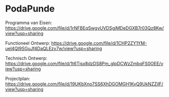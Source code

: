 # PodaPunde

Programma van Eisen:
https://drive.google.com/file/d/1rNFBEqSwgvUVDSgjMDeDGXB7r03Qz8Kw/view?usp=sharing

Functioneel Ontwerp:
https://drive.google.com/file/d/1CHP2ZY1YM-uel4QI9SGuJf4DaQLEzy7w/view?usp=sharing

Technisch Ontwerp:
https://drive.google.com/file/d/1t6Tisx8dzDS8Pm_glpDCWzZmbqFS0OEE/view?usp=sharing

Projectplan:
https://drive.google.com/file/d/19UKbXno7SS6XhDGOMGH1KvQ9UkNZZilF/view?usp=sharing